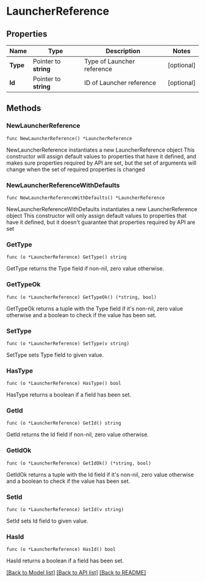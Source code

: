 # LauncherReference

## Properties

Name | Type | Description | Notes
------------ | ------------- | ------------- | -------------
**Type** | Pointer to **string** | Type of Launcher reference | [optional] 
**Id** | Pointer to **string** | ID of Launcher reference | [optional] 

## Methods

### NewLauncherReference

`func NewLauncherReference() *LauncherReference`

NewLauncherReference instantiates a new LauncherReference object
This constructor will assign default values to properties that have it defined,
and makes sure properties required by API are set, but the set of arguments
will change when the set of required properties is changed

### NewLauncherReferenceWithDefaults

`func NewLauncherReferenceWithDefaults() *LauncherReference`

NewLauncherReferenceWithDefaults instantiates a new LauncherReference object
This constructor will only assign default values to properties that have it defined,
but it doesn't guarantee that properties required by API are set

### GetType

`func (o *LauncherReference) GetType() string`

GetType returns the Type field if non-nil, zero value otherwise.

### GetTypeOk

`func (o *LauncherReference) GetTypeOk() (*string, bool)`

GetTypeOk returns a tuple with the Type field if it's non-nil, zero value otherwise
and a boolean to check if the value has been set.

### SetType

`func (o *LauncherReference) SetType(v string)`

SetType sets Type field to given value.

### HasType

`func (o *LauncherReference) HasType() bool`

HasType returns a boolean if a field has been set.

### GetId

`func (o *LauncherReference) GetId() string`

GetId returns the Id field if non-nil, zero value otherwise.

### GetIdOk

`func (o *LauncherReference) GetIdOk() (*string, bool)`

GetIdOk returns a tuple with the Id field if it's non-nil, zero value otherwise
and a boolean to check if the value has been set.

### SetId

`func (o *LauncherReference) SetId(v string)`

SetId sets Id field to given value.

### HasId

`func (o *LauncherReference) HasId() bool`

HasId returns a boolean if a field has been set.


[[Back to Model list]](../README.md#documentation-for-models) [[Back to API list]](../README.md#documentation-for-api-endpoints) [[Back to README]](../README.md)


